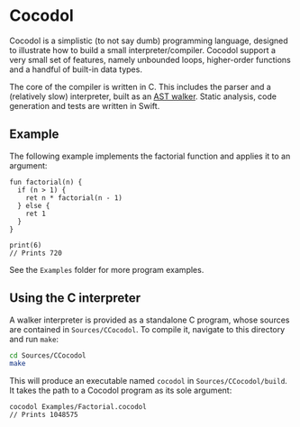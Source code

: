 # Cocodol

Cocodol is a simplistic (to not say dumb) programming language, designed to illustrate how to build a small interpreter/compiler.
Cocodol support a very small set of features, namely unbounded loops, higher-order functions and a handful of built-in data types.

The core of the compiler is written in C.
This includes the parser and a (relatively slow) interpreter, built as an [AST walker](https://en.wikipedia.org/wiki/Interpreter_(computing)#Abstract_syntax_tree_interpreters).
Static analysis, code generation and tests are written in Swift. 

## Example

The following example implements the factorial function and applies it to an argument:

```cocodol
fun factorial(n) {
  if (n > 1) {
    ret n * factorial(n - 1)
  } else {
    ret 1
  }
}

print(6)
// Prints 720
```

See the `Examples` folder for more program examples.

## Using the C interpreter

A walker interpreter is provided as a standalone C program, whose sources are contained in `Sources/CCocodol`.
To compile it, navigate to this directory and run `make`:

```bash
cd Sources/CCocodol
make
```

This will produce an executable named `cocodol` in `Sources/CCocodol/build`.
It takes the path to a Cocodol program as its sole argument:

```
cocodol Examples/Factorial.cocodol
// Prints 1048575
```
